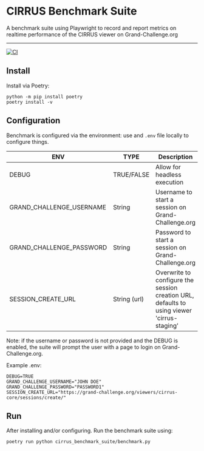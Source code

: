 # CIRRUS Benchmark Suite

A benchmark suite using Playwright to record and report metrics on realtime performance of the CIRRUS viewer on Grand-Challenge.org

---
[![CI](https://github.com/DIAGNijmegen/rse-cirrus-benchmark-suite/actions/workflows/ci.yml/badge.svg?branch=main)](https://github.com/DIAGNijmegen/rse-cirrus-benchmark-suite/actions/workflows/ci.yml/badge.svg?branch=main)

## Install

Install via Poetry:

```shell
python -m pip install poetry
poetry install -v
```

## Configuration

Benchmark is configured via the environment: use and `.env` file locally to configure things.

| ENV           | TYPE      | Description |
| ------------- | ------------- | ------------- |
| DEBUG | TRUE/FALSE | Allow for headless execution |
| GRAND_CHALLENGE_USERNAME | String | Username to start a session on Grand-Challenge.org |
| GRAND_CHALLENGE_PASSWORD | String | Password to start a session on Grand-Challenge.org |
| SESSION_CREATE_URL | String (url) | Overwrite to configure the session creation URL, defaults to using viewer 'cirrus-staging' |

Note: if the username or password is not provided and the DEBUG is enabled, the suite will prompt the user with a page to login on Grand-Challenge.org.

Example .env:

```
DEBUG=TRUE
GRAND_CHALLENGE_USERNAME="JOHN DOE"
GRAND_CHALLENGE_PASSWORD="PASSWORD1"
SESSION_CREATE_URL="https://grand-challenge.org/viewers/cirrus-core/sessions/create/"
```

## Run

After installing and/or configuring. Run the benchmark suite using:

```shell
poetry run python cirrus_benchmark_suite/benchmark.py
```
